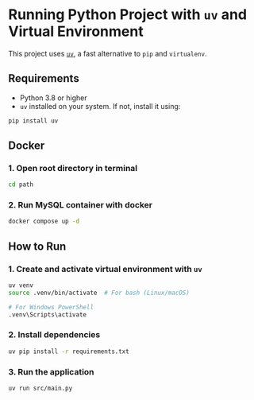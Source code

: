 # Running Python Project with `uv` and Virtual Environment

This project uses [`uv`](https://github.com/astral-sh/uv), a fast alternative to `pip` and `virtualenv`.

## Requirements

* Python 3.8 or higher
* `uv` installed on your system. If not, install it using:

```bash
pip install uv
```
## Docker

### 1. Open root directory in terminal
```bash
cd path
```

### 2. Run MySQL container with docker
```bash
docker compose up -d
```


## How to Run

### 1. Create and activate virtual environment with `uv`

```bash
uv venv
source .venv/bin/activate  # For bash (Linux/macOS)

# For Windows PowerShell
.venv\Scripts\activate
```

### 2. Install dependencies

```bash
uv pip install -r requirements.txt
```

### 3. Run the application

```bash
uv run src/main.py
```